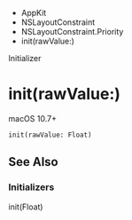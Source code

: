 

- AppKit
- NSLayoutConstraint
- NSLayoutConstraint.Priority
-  init(rawValue:) 

Initializer

# init(rawValue:)

macOS 10.7+

``` source
init(rawValue: Float)
```

## See Also

### Initializers

init(Float)

